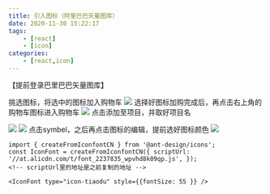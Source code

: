 ```yaml
---
title: 引入图标（阿里巴巴矢量图库）
date: 2020-11-30 15:22:17
tags: 
    - [react]
    - [icon]
categories: 
    - [react,icon]
---
```

【提前登录巴里巴巴矢量图库】

挑选图标，将选中的图标加入购物车
![](2.png)
选择好图标加购完成后，再点击右上角的购物车图标进入购物车
![](3.png)
点击添加至项目，并取好项目名

![](4.png)
![](5.png)
点击symbel，之后再点击图标的编辑，提前选好图标颜色
![](1.png)
```
import { createFromIconfontCN } from '@ant-design/icons'; 
const IconFont = createFromIconfontCN({ scriptUrl: '//at.alicdn.com/t/font_2237835_wpvhd8k09qp.js', });
<!-- scriptUrl里的地址是之前复制的地址 -->
```
```
<IconFont type="icon-tiaodu" style={{fontSize: 55 }} />
```
